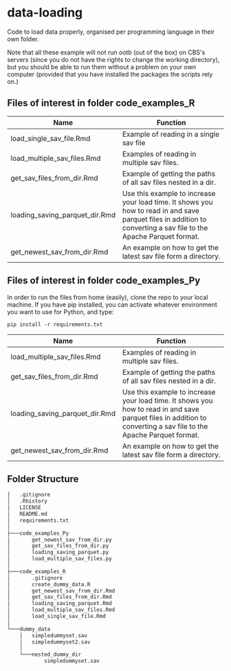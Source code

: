 # data-loading
Code to load data properly, organised per programming language in their own folder.

Note that all these example will not run ootb (out of the box) on CBS's servers (since you do not have the rights to change the working directory), but you should be able to run them without a problem on your own computer (provided that you have installed the packages the scripts rely on.)

## Files of interest in folder code_examples_R
| Name | Function |
|------|----------|
| load_single_sav_file.Rmd | Example of reading in a single sav file |
| load_multiple_sav_files.Rmd | Examples of reading in multiple sav files. |
| get_sav_files_from_dir.Rmd | Example of getting the paths of all sav files nested in a dir. |
| loading_saving_parquet_dir.Rmd | Use this example to increase your load time. It shows you how to read in and save parquet files in addition to converting a sav file to the Apache Parquet format. |
| get_newest_sav_from_dir.Rmd | An example on how to get the latest sav file form a directory. |

## Files of interest in folder code_examples_Py
In order to run the files from home (easily), clone the repo to your local machine. If you have pip installed, you can activate whatever environment you want to use for Python, and type:

```
pip install -r requirements.txt
```

| Name | Function |
|------|----------|
| load_multiple_sav_files.Rmd | Examples of reading in multiple sav files. |
| get_sav_files_from_dir.Rmd | Example of getting the paths of all sav files nested in a dir. |
| loading_saving_parquet_dir.Rmd | Use this example to increase your load time. It shows you how to read in and save parquet files in addition to converting a sav file to the Apache Parquet format. |
| get_newest_sav_from_dir.Rmd | An example on how to get the latest sav file form a directory. |


## Folder Structure

```bash
│   .gitignore
│   .Rhistory
│   LICENSE
│   README.md
│   requirements.txt
│
├───code_examples_Py
│       get_newest_sav_from_dir.py
│       get_sav_files_from_dir.py
│       loading_saving_parquet.py
│       load_multiple_sav_files.py
│
├───code_examples_R
│       .gitignore
│       create_dummy_data.R
│       get_newest_sav_from_dir.Rmd
│       get_sav_files_from_dir.Rmd
│       loading_saving_parquet.Rmd
│       load_multiple_sav_files.Rmd
│       load_single_sav_file.Rmd
│
└───dummy_data
    │   simpledummyset.sav
    │   simpledummyset2.sav
    │
    └───nested_dummy_dir
            simpledummyset.sav
```

